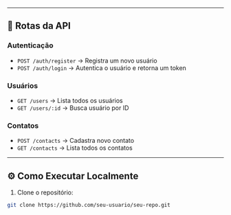 

---

## 🔐 Rotas da API

### Autenticação

- `POST /auth/register` → Registra um novo usuário  
- `POST /auth/login` → Autentica o usuário e retorna um token

### Usuários

- `GET /users` → Lista todos os usuários  
- `GET /users/:id` → Busca usuário por ID

### Contatos

- `POST /contacts` → Cadastra novo contato  
- `GET /contacts` → Lista todos os contatos

---

## ⚙️ Como Executar Localmente

1. Clone o repositório:
```bash
git clone https://github.com/seu-usuario/seu-repo.git

